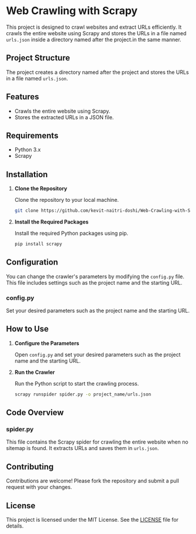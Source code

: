 # Web Crawling with Scrapy

This project is designed to crawl websites and extract URLs efficiently. It crawls the entire website using Scrapy and stores the URLs in a file named `urls.json` inside a directory named after the project.in the same manner.

## Project Structure

The project creates a directory named after the project and stores the URLs in a file named `urls.json`.

## Features

- Crawls the entire website using Scrapy.
- Stores the extracted URLs in a JSON file.

## Requirements

- Python 3.x
- Scrapy

## Installation

1. **Clone the Repository**

   Clone the repository to your local machine.

   ```bash
   git clone https://github.com/kevit-naitri-doshi/Web-Crawling-with-Scrapy.git
   ```

2. **Install the Required Packages**

   Install the required Python packages using pip.

   ```bash
   pip install scrapy
   ```

## Configuration

You can change the crawler's parameters by modifying the `config.py` file. This file includes settings such as the project name and the starting URL.

### config.py

Set your desired parameters such as the project name and the starting URL.

## How to Use

1. **Configure the Parameters**

   Open `config.py` and set your desired parameters such as the project name and the starting URL.

2. **Run the Crawler**

   Run the Python script to start the crawling process.

   ```bash
   scrapy runspider spider.py -o project_name/urls.json
   ```

## Code Overview


### spider.py

This file contains the Scrapy spider for crawling the entire website when no sitemap is found. It extracts URLs and saves them in `urls.json`.

## Contributing

Contributions are welcome! Please fork the repository and submit a pull request with your changes.

## License

This project is licensed under the MIT License. See the [LICENSE](LICENSE) file for details.
